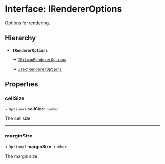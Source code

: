 # Interface: IRendererOptions

Options for rendering.

## Hierarchy

- **`IRendererOptions`**

  ↳ [`IBitmapRendererOptions`](IBitmapRendererOptions.md)

  ↳ [`ITextRendererOptions`](ITextRendererOptions.md)

## Properties

### cellSize

• `Optional` **cellSize**: `number`

The cell size.

___

### marginSize

• `Optional` **marginSize**: `number`

The margin size.
